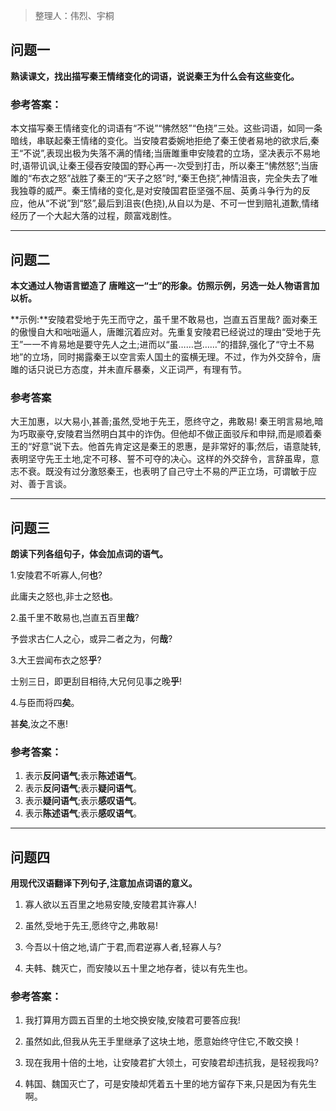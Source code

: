 > 整理人：伟烈、宇桐

## 问题一

**熟读课文，找出描写秦王情绪变化的词语，说说秦王为什么会有这些变化。**

### 参考答案：

本文描写秦王情绪变化的词语有“不说”“怫然怒”“色挠”三处。这些词语，如同一条暗线，串联起秦王情绪的变化。当安陵君委婉地拒绝了秦王使者易地的欲求后,秦王“不说”,表现出极为失落不满的情绪;当唐雎重申安陵君的立场，坚决表示不易地时,语带讥讽,让秦王侵吞安陵国的野心再一-次受到打击，所以秦王“怫然怒”;当唐雎的“布衣之怒”战胜了秦王的“天子之怒”时,“秦王色挠”,神情沮丧，完全失去了唯我独尊的威严。秦王情绪的变化,是对安陵国君臣坚强不屈、英勇斗争行为的反应，他从“不说”到“怒”,最后到沮丧(色挠),从自以为是、不可一世到赔礼道歉,情绪经历了一个大起大落的过程，颇富戏剧性。



------

 

## 问题二

**本文通过人物语言塑造了 唐睢这一“士”的形象。仿照示例，另选一处人物语言加以析。**

**示例:**安陵君受地于先王而守之，虽千里不敢易也，岂直五百里哉? 面对秦王的傲慢自大和咄咄逼人，唐雎沉着应对。先重复安陵君已经说过的理由“受地于先王”一一不肯易地是要守先人之土;进而以“虽……岂……”的措辞,强化了“守土不易地”的立场，同时揭露秦王以空言索人国土的蛮横无理。不过，作为外交辞令，唐雎的话只说已方态度，并未直斥暴秦，义正词严，有理有节。

### 参考答案

大王加惠，以大易小,甚善;虽然,受地于先王，愿终守之，弗敢易!
 秦王明言易地,暗为巧取豪夺,安陵君当然明白其中的诈伪。但他却不做正面驳斥和申辩,而是顺着秦王的“好意”说下去。他首先肯定这是秦王的恩惠，是非常好的事;然后，语意陡转,表明坚守先王土地,定不可移、誓不可夺的决心。这样的外交辞令，言辞虽卑，意志不衰。既没有过分激怒秦王，也表明了自己守土不易的严正立场，可谓敏于应对、善于言谈。



------



## 问题三

**朗读下列各组句子，体会加点词的语气。**

1.安陵君不听寡人,何**也**?

此庸夫之怒也,非士之怒**也**。

2.虽千里不敢易也,岂直五百里**哉**?

予尝求古仁人之心，或异二者之为，何**哉**?

3.大王尝闻布衣之怒**乎**?

士别三日，即更刮目相待,大兄何见事之晚**乎**!

4.与臣而将四**矣**。

甚**矣**,汝之不惠!

###   参考答案：

1. 表示**反问语气**;表示**陈述语气**。
2. 表示**反问语气**;表示**疑问语气**。
3. 表示**疑问语气**;表示**感叹语气**。
4. 表示**陈述语气**;表示**感叹语气**。



------



## 问题四

**用现代汉语翻译下列句子,注意加点词语的意义。**

1. 寡人欲以五百里之地易安陵,安陵君其许寡人!

   

2. 虽然,受地于先王,愿终守之,弗敢易!

   

3. 今吾以十倍之地,请广于君,而君逆寡人者,轻寡人与?

   

4. 夫韩、魏灭亡，而安陵以五十里之地存者，徒以有先生也。

### 参考答案：

1. 我打算用方圆五百里的土地交换安陵,安陵君可要答应我!

   

2. 虽然如此,但我从先王手里继承了这块土地，愿意始终守住它,不敢交换！

   

3. 现在我用十倍的土地，让安陵君扩大领土，可安陵君却违抗我，是轻视我吗?

   

4. 韩国、魏国灭亡了，可是安陵却凭着五十里的地方留存下来,只是因为有先生啊。